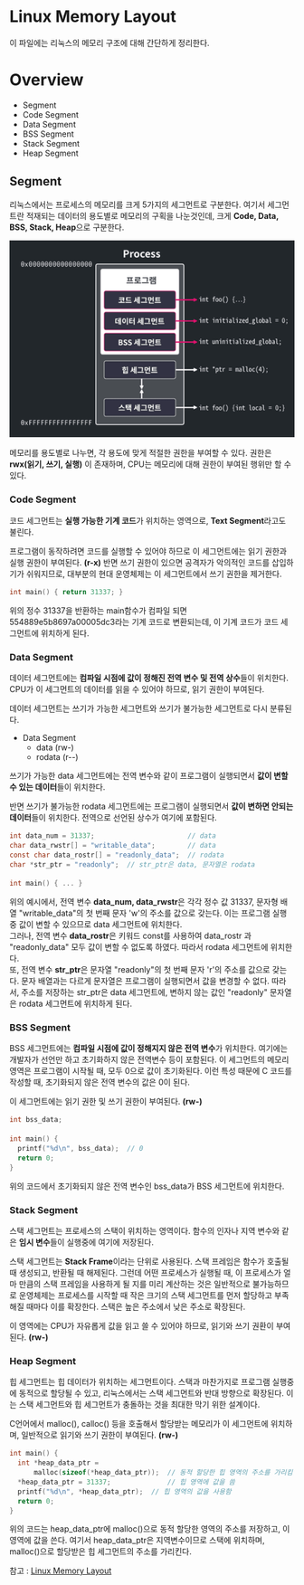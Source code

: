 # Linux Memory Layout
이 파일에는 리눅스의 메모리 구조에 대해 간단하게 정리한다.

# Overview
- Segment
- Code Segment
- Data Segment
- BSS Segment
- Stack Segment
- Heap Segment

## Segment
리눅스에서는 프로세스의 메모리를 크게 5가지의 세그먼트로 구분한다. 여기서 세그먼트란 적재되는 데이터의 용도별로 메모리의 구획을 나눈것인데, 크게 **Code, Data, BSS, Stack, Heap**으로 구분한다.

![linux_process_memory_segment](Img/linux_process_memory_segment.png)

메모리를 용도별로 나누면, 각 용도에 맞게 적절한 권한을 부여할 수 있다. 권한은 **rwx(읽기, 쓰기, 실행)** 이 존재하며, CPU는 메모리에 대해 권한이 부여된 행위만 할 수 있다.

### Code Segment
코드 세그먼트는 **실행 가능한 기계 코드**가 위치하는 영역으로, **Text Segment**라고도 불린다.  

프로그램이 동작하려면 코드를 실행할 수 있어야 하므로 이 세그먼트에는 읽기 권한과 실행 권한이 부여된다. **(r-x)** 반면 쓰기 권한이 있으면 공격자가 악의적인 코드를 삽입하기가 쉬워지므로, 대부분의 현대 운영체제는 이 세그먼트에서 쓰기 권한을 제거한다.

```c
int main() { return 31337; }
```

위의 정수 31337을 반환하는 main함수가 컴파일 되면 554889e5b8697a00005dc3라는 기계 코드로 변환되는데, 이 기계 코드가 코드 세그먼트에 위치하게 된다.

### Data Segment
데이터 세그먼트에는 **컴파일 시점에 값이 정해진 전역 변수 및 전역 상수**들이 위치한다. CPU가 이 세그먼트의 데이터를 읽을 수 있어야 하므로, 읽기 권한이 부여된다.  

데이터 세그먼트는 쓰기가 가능한 세그먼트와 쓰기가 불가능한 세그먼트로 다시 분류된다.  

- Data Segment
  - data (rw-)
  - rodata (r--)

쓰기가 가능한 data 세그먼트에는 전역 변수와 같이 프로그램이 실행되면서 **값이 변할 수 있는 데이터**들이 위치한다.  

반면 쓰기가 불가능한 rodata 세그먼트에는 프로그램이 실행되면서 **값이 변하면 안되는 데이터**들이 위치한다. 전역으로 선언된 상수가 여기에 포함된다.

```c
int data_num = 31337;                       // data
char data_rwstr[] = "writable_data";        // data
const char data_rostr[] = "readonly_data";  // rodata
char *str_ptr = "readonly";  // str_ptr은 data, 문자열은 rodata

int main() { ... }
```

위의 예시에서, 전역 변수 **data_num, data_rwstr**은 각각 정수 값 31337, 문자형 배열 "writable_data"의 첫 번째 문자 'w'의 주소를 값으로 갖는다. 이는 프로그램 실행 중 값이 변할 수 있으므로 data 세그먼트에 위치한다.  
그러나, 전역 변수 **data_rostr**은 키워드 const를 사용하여 data_rostr 과 "readonly_data" 모두 값이 변할 수 없도록 하였다. 따라서 rodata 세그먼트에 위치한다.   
또, 전역 변수 **str_ptr**은 문자열 "readonly"의 첫 번째 문자 'r'의 주소를 값으로 갖는다. 문자 배열과는 다르게 문자열은 프로그램이 실행되면서 값을 변경할 수 없다. 따라서, 주소를 저장하는 str_ptr은 data 세그먼트에, 변하지 않는 값인 "readonly" 문자열은 rodata 세그먼트에 위치하게 된다.

### BSS Segment
BSS 세그먼트에는 **컴파일 시점에 값이 정해지지 않은 전역 변수**가 위치한다. 여기에는 개발자가 선언만 하고 초기화하지 않은 전역변수 등이 포함된다. 이 세그먼트의 메모리 영역은 프로그램이 시작될 때, 모두 0으로 값이 초기화된다. 이런 특성 때문에 C 코드를 작성할 때, 초기화되지 않은 전역 변수의 값은 0이 된다.  

이 세그먼트에는 읽기 권한 및 쓰기 권한이 부여된다. **(rw-)**

```c
int bss_data;

int main() {
  printf("%d\n", bss_data);  // 0
  return 0;
}
```

위의 코드에서 초기화되지 않은 전역 변수인 bss_data가 BSS 세그먼트에 위치한다.

### Stack Segment
스택 세그먼트는 프로세스의 스택이 위치하는 영역이다. 함수의 인자나 지역 변수와 같은 **임시 변수**들이 실행중에 여기에 저장된다.  

스택 세그먼트는 **Stack Frame**이라는 단위로 사용된다. 스택 프레임은 함수가 호출될 때 생성되고, 반환될 때 해제된다. 그런데 어떤 프로세스가 실행될 때, 이 프로세스가 얼마 만큼의 스택 프레임을 사용하게 될 지를 미리 계산하는 것은 일반적으로 불가능하므로 운영체제는 프로세스를 시작할 때 작은 크기의 스택 세그먼트를 먼저 할당하고 부족해질 때마다 이를 확장한다. 스택은 높은 주소에서 낮은 주소로 확장된다.  

이 영역에는 CPU가 자유롭게 값을 읽고 쓸 수 있어야 하므로, 읽기와 쓰기 권환이 부여된다. **(rw-)**

### Heap Segment
힙 세그먼트는 힙 데이터가 위치하는 세그먼트이다. 스택과 마찬가지로 프로그램 실행중에 동적으로 할당될 수 있고, 리눅스에서는 스택 세그먼트와 반대 방향으로 확장된다. 이는 스택 세그먼트와 힙 세그먼트가 충돌하는 것을 최대한 막기 위한 설계이다.  

C언어에서 malloc(), calloc() 등을 호출해서 할당받는 메모리가 이 세그먼트에 위치하며, 일반적으로 읽기와 쓰기 권한이 부여된다. **(rw-)**

```c
int main() {
  int *heap_data_ptr =
      malloc(sizeof(*heap_data_ptr));  // 동적 할당한 힙 영역의 주소를 가리킴
  *heap_data_ptr = 31337;              // 힙 영역에 값을 씀
  printf("%d\n", *heap_data_ptr);  // 힙 영역의 값을 사용함
  return 0;
}
```

위의 코드는 heap_data_ptr에 malloc()으로 동적 할당한 영역의 주소를 저장하고, 이 영역에 값을 쓴다. 여기서 heap_data_ptr은 지역변수이므로 스택에 위치하며, malloc()으로 할당받은 힙 세그먼트의 주소를 가리킨다.

참고 : [Linux Memory Layout](https://dreamhack.io/lecture/courses/52)
